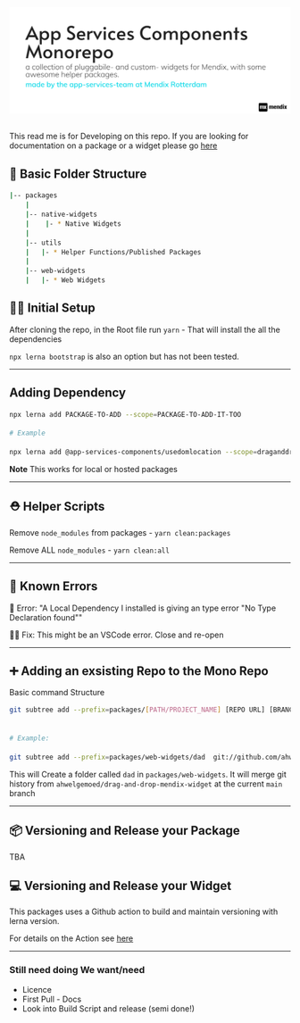 <img  align="center" alt="headerIMG" src="./assets/ASCM-Logov2.png" target="_blank" />
<br/>
<br/>

This read me is for Developing on this repo. If you are looking for documentation on a package or a widget please go [here](https://mendixlabs.github.io/app-services-components/)

## 📂 Basic Folder Structure

```bash
|-- packages
    |
    |-- native-widgets
    |    |- * Native Widgets
    |
    |-- utils
    |   |- * Helper Functions/Published Packages
    |
    |-- web-widgets
    |   |- * Web Widgets
```

## 💅🏽 Initial Setup

After cloning the repo, in the Root file run `yarn` - That will install the all the dependencies

`npx lerna bootstrap` is also an option but has not been tested.

---

## Adding Dependency

```bash
npx lerna add PACKAGE-TO-ADD --scope=PACKAGE-TO-ADD-IT-TOO

# Example

npx lerna add @app-services-components/usedomlocation --scope=draganddropwidget
```

**Note** This works for local or hosted packages

---

## ⛑️ Helper Scripts

Remove `node_modules` from packages - `yarn clean:packages`

Remove ALL `node_modules` - `yarn clean:all`

---

## 🐝 Known Errors

🐛 Error: "A Local Dependency I installed is giving an type error "No Type Declaration found""

👍🏽 Fix: This might be an VSCode error. Close and re-open

---

## ➕ Adding an exsisting Repo to the Mono Repo

Basic command Structure

```bash
git subtree add --prefix=packages/[PATH/PROJECT_NAME] [REPO URL] [BRANCH NAME]


# Example:

git subtree add --prefix=packages/web-widgets/dad  git://github.com/ahwelgemoed/drag-and-drop-mendix-widget.git main
```

This will Create a folder called `dad` in `packages/web-widgets`. It will merge git history from `ahwelgemoed/drag-and-drop-mendix-widget` at the current `main` branch

---

## 📦 Versioning and Release your Package

TBA

## 💻 Versioning and Release your Widget

This packages uses a Github action to build and maintain versioning with lerna version.

For details on the Action see [here]()

---

### Still need doing We want/need

- Licence
- First Pull - Docs
- Look into Build Script and release (semi done!)
